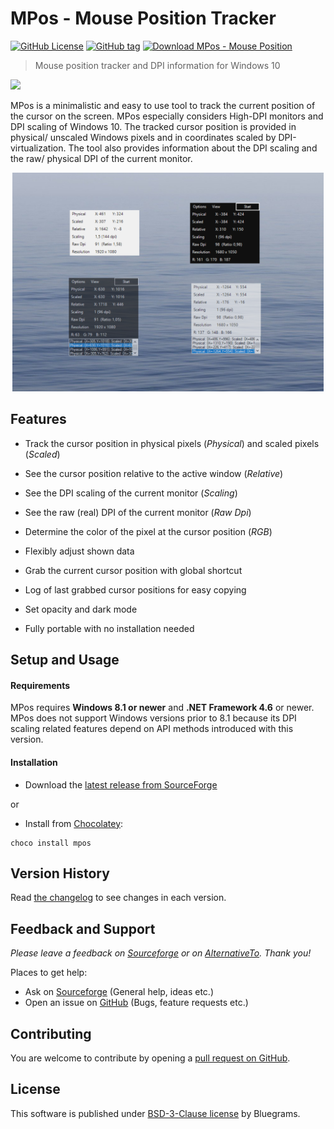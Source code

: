 # MPos - Mouse Position Tracker

[![GitHub License](https://img.shields.io/github/license/bluegrams/mpos.svg)](https://github.com/bluegrams/MPos/blob/master/LICENSE.txt)
[![GitHub tag](https://img.shields.io/github/tag/bluegrams/mpos.svg)](https://github.com/bluegrams/MPos)
[![Download MPos - Mouse Position](https://img.shields.io/sourceforge/dm/mpos.svg)](https://sourceforge.net/projects/mpos/files/)

> Mouse position tracker and DPI information for Windows 10

[![](https://a.fsdn.com/con/app/sf-download-button)](https://sourceforge.net/projects/mpos/files/)

MPos is a minimalistic and easy to use tool to track the current position of the
cursor on the screen. MPos especially considers High-DPI monitors and DPI scaling
of Windows 10. The tracked cursor position is provided in physical/ unscaled Windows
pixels and in coordinates scaled by DPI-virtualization. The tool also provides information
about the DPI scaling and the raw/ physical DPI of the current monitor.

<p align="center">
<img src="img/mpos_views_small.png" height="350px">
</p>

## Features

- Track the cursor position in physical pixels (*Physical*) and scaled pixels (*Scaled*)

- See the cursor position relative to the active window (*Relative*)

- See the DPI scaling of the current monitor (*Scaling*)

- See the raw (real) DPI of the current monitor (*Raw Dpi*)

- Determine the color of the pixel at the cursor position (*RGB*)

- Flexibly adjust shown data

- Grab the current cursor position with global shortcut

- Log of last grabbed cursor positions for easy copying

- Set opacity and dark mode

- Fully portable with no installation needed

## Setup and Usage

#### Requirements

MPos requires **Windows 8.1 or newer** and **.NET Framework 4.6** or newer.
MPos does not support Windows versions prior to 8.1 because its DPI scaling
related features depend on API methods introduced with this version.

#### Installation

- Download the [latest release from SourceForge](https://sourceforge.net/projects/mpos/files/)

or

- Install from [Chocolatey](https://chocolatey.org):
```
choco install mpos
```

## Version History

Read [the changelog](https://github.com/bluegrams/MPos/blob/master/Changelog.md) to see changes in each version.

## Feedback and Support

_Please leave a feedback on [Sourceforge](https://sourceforge.net/p/mpos/reviews) or on [AlternativeTo](https://alternativeto.net/software/mpos--mouse-position/). Thank you!_

Places to get help:

- Ask on [Sourceforge](https://sourceforge.net/p/mpos/discussion/) (General help, ideas etc.)
- Open an issue on [GitHub](https://github.com/bluegrams/MPos/issues) (Bugs, feature requests etc.)

## Contributing

You are welcome to contribute by opening a [pull request on GitHub](https://github.com/bluegrams/MPos/pulls).

## License

This software is published under [BSD-3-Clause license](LICENSE.txt) by Bluegrams.
